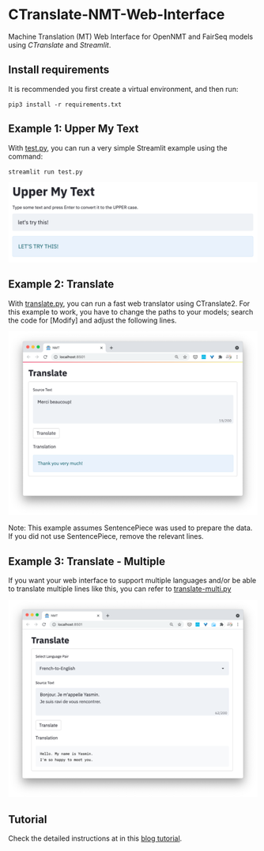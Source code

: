 # CTranslate-NMT-Web-Interface
Machine Translation (MT) Web Interface for OpenNMT and FairSeq models using *CTranslate* and *Streamlit*.


## Install requirements

It is recommended you first create a virtual environment, and then run:

```
pip3 install -r requirements.txt
```

## Example 1: Upper My Text

With [test.py](test.py), you can run a very simple Streamlit example using the command:

```
streamlit run test.py
```

![streamlit-test](/img/streamlit-test.png)


## Example 2: Translate

With [translate.py](translate.py), you can run a fast web translator using CTranslate2. For this example to work, you have to change the paths to your models; search the code for [Modify] and adjust the following lines.

![streamlit-translate](/img/streamlit-translate.png)

Note: This example assumes SentencePiece was used to prepare the data. If you did not use SentencePiece, remove the relevant lines.


## Example 3: Translate - Multiple

If you want your web interface to support multiple languages and/or be able to translate multiple lines like this, you can refer to [translate-multi.py](advanced/translate-multi.py)

![streamlit-translate-multi](/img/streamlit-translate-multi.png)


## Tutorial

Check the detailed instructions at in this [blog tutorial](https://blog.machinetranslation.io/nmt-web-interface/).

